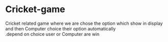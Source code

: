 # Cricket-game
Cricket related game where we are chose the option which show in display and then Computer choice their option automatically <br>.depend on choice user or Computer are win 
